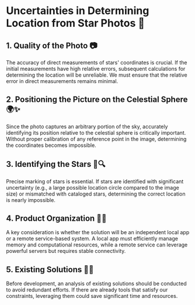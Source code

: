 # Uncertainties in Determining Location from Star Photos 🌌

## 1. Quality of the Photo 📷
The accuracy of direct measurements of stars' coordinates is crucial. If the initial measurements have high relative errors, subsequent calculations for determining the location will be unreliable. We must ensure that the relative error in direct measurements remains minimal.

## 2. Positioning the Picture on the Celestial Sphere 🌍✨
Since the photo captures an arbitrary portion of the sky, accurately identifying its position relative to the celestial sphere is critically important. Without proper calibration of any reference point in the image, determining the coordinates becomes impossible.

## 3. Identifying the Stars 🌟🔍
Precise marking of stars is essential. If stars are identified with significant uncertainty (e.g., a large possible location circle compared to the image size) or mismatched with cataloged stars, determining the correct location is nearly impossible.

## 4. Product Organization 📲💾
A key consideration is whether the solution will be an independent local app or a remote service-based system. A local app must efficiently manage memory and computational resources, while a remote service can leverage powerful servers but requires stable connectivity.

## 5. Existing Solutions 🔄💡
Before development, an analysis of existing solutions should be conducted to avoid redundant efforts. If there are already tools that satisfy our constraints, leveraging them could save significant time and resources.


